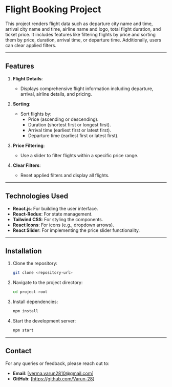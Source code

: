 # Flight Booking Project

This project renders flight data such as departure city name and time, arrival city name and time, airline name and logo, total flight duration, and ticket price. It includes features like filtering flights by price and sorting them by price, duration, arrival time, or departure time. Additionally, users can clear applied filters.

---

## Features

1. **Flight Details**:
   - Displays comprehensive flight information including departure, arrival, airline details, and pricing.

2. **Sorting**:
   - Sort flights by:
     - Price (ascending or descending).
     - Duration (shortest first or longest first).
     - Arrival time (earliest first or latest first).
     - Departure time (earliest first or latest first).

3. **Price Filtering**:
   - Use a slider to filter flights within a specific price range.

4. **Clear Filters**:
   - Reset applied filters and display all flights.

---

## Technologies Used

- **React.js**: For building the user interface.
- **React-Redux**: For state management.
- **Tailwind CSS**: For styling the components.
- **React Icons**: For icons (e.g., dropdown arrows).
- **React Slider**: For implementing the price slider functionality.

---

## Installation

1. Clone the repository:
   ```bash
   git clone <repository-url>
   ```

2. Navigate to the project directory:
   ```bash
   cd project-root
   ```

3. Install dependencies:
   ```bash
   npm install
   ```

4. Start the development server:
   ```bash
   npm start
   ```

---

## Contact

For any queries or feedback, please reach out to:
- **Email**: [verma.varun2810@gmail.com]
- **GitHub**: [https://github.com/Varun-28]

